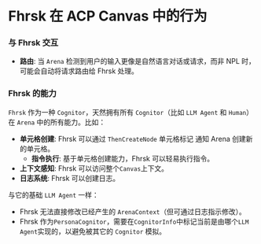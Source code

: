 # Fhrsk 在 ACP Canvas 中的行为

### 与 Fhrsk 交互 
*   **路由**: 当 `Arena` 检测到用户的输入更像是自然语言对话或请求，而非 NPL 时，可能会自动将请求路由给 Fhrsk 处理。

### Fhrsk 的能力
`Fhrsk` 作为一种 `Cognitor`，天然拥有所有 `Cognitor`（比如 `LLM Agent` 和 `Human`） 在 `Arena` 中的所有能力。比如：

* **单元格创建**: Fhrsk 可以通过 `ThenCreateNode` 单元格标记 通知 Arena 创建新的单元格。
	*   **指令执行**: 基于单元格创建能力，Fhrsk 可以轻易执行指令。
*   **上下文感知**: Fhrsk 可以访问整个`Canvas`上下文。
*   **日志系统**: Fhrsk 可以创建日志。

与它的基础 `LLM Agent` 一样：
* Fhrsk 无法直接修改已经产生的 `ArenaContext`（但可通过日志指示修改）。
* Fhrsk 作为`PersonaCognitor`，需要在`CognitorInfo`中标记当前是由哪个`LLM Agent`实现的，以避免被其它的 `Cognitor` 模拟。